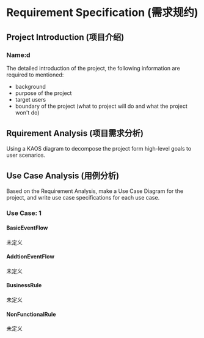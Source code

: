 # Requirement Specification (需求规约)

## Project Introduction (项目介绍)
### Name:d
The detailed introduction of the project, the following information are required to mentioned:

- background
- purpose of the project
- target users
- boundary of the project (what to project will do and what the project won't do)

## Rquirement Analysis (项目需求分析)

Using a KAOS diagram to decompose the project form high-level goals to user scenarios.

## Use Case Analysis (用例分析)

Based on the Requirement Analysis, make a Use Case Diagram for the project, and write use case specifications for each use case.

### Use Case: 1

#### BasicEventFlow

未定义

#### AddtionEventFlow

未定义

#### BusinessRule

未定义

#### NonFunctionalRule

未定义



